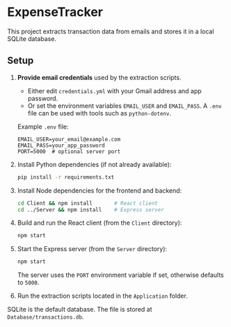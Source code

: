# ExpenseTracker

This project extracts transaction data from emails and stores it in a local SQLite database.

## Setup

1. **Provide email credentials** used by the extraction scripts.
   - Either edit `credentials.yml` with your Gmail address and app password.
   - Or set the environment variables `EMAIL_USER` and `EMAIL_PASS`. A `.env` file can be used with tools such as `python-dotenv`.

   Example `.env` file:
   ```
   EMAIL_USER=your_email@example.com
   EMAIL_PASS=your_app_password
   PORT=5000  # optional server port
   ```

2. Install Python dependencies (if not already available):
   ```bash
   pip install -r requirements.txt
   ```

3. Install Node dependencies for the frontend and backend:
   ```bash
   cd Client && npm install       # React client
   cd ../Server && npm install    # Express server
   ```

4. Build and run the React client (from the `Client` directory):
   ```bash
   npm start
   ```

5. Start the Express server (from the `Server` directory):
   ```bash
   npm start
   ```
   The server uses the `PORT` environment variable if set, otherwise defaults to `5000`.

6. Run the extraction scripts located in the `Application` folder.

SQLite is the default database. The file is stored at `Database/transactions.db`.

